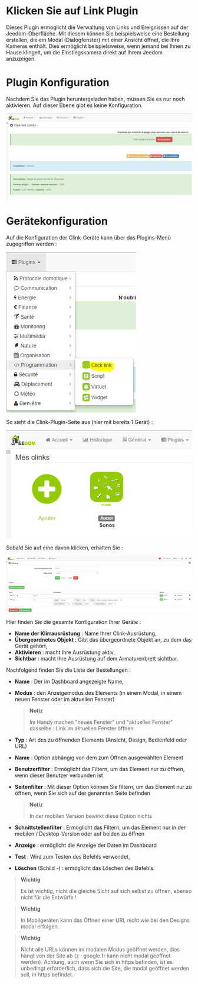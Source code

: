 # Klicken Sie auf Link Plugin

Dieses Plugin ermöglicht die Verwaltung von Links und Ereignissen auf der Jeedom-Oberfläche. Mit diesem können Sie beispielsweise eine Bestellung erstellen, die ein Modal (Dialogfenster) mit einer Ansicht öffnet, die Ihre Kameras enthält. Dies ermöglicht beispielsweise, wenn jemand bei Ihnen zu Hause klingelt, um die Einstiegskamera direkt auf Ihrem Jeedom anzuzeigen.

# Plugin Konfiguration

Nachdem Sie das Plugin heruntergeladen haben, müssen Sie es nur noch aktivieren. Auf dieser Ebene gibt es keine Konfiguration.

![clink1](./images/clink1.PNG)

# Gerätekonfiguration

Auf die Konfiguration der Clink-Geräte kann über das Plugins-Menü zugegriffen werden :

![clink2](./images/clink2.PNG)

So sieht die Clink-Plugin-Seite aus (hier mit bereits 1 Gerät) :

![clink3](./images/clink3.PNG)

Sobald Sie auf eine davon klicken, erhalten Sie :

![clink4](./images/clink4.PNG)

Hier finden Sie die gesamte Konfiguration Ihrer Geräte :

-   **Name der Klirrausrüstung** : Name Ihrer Clink-Ausrüstung,
-   **Übergeordnetes Objekt** : Gibt das übergeordnete Objekt an, zu dem das Gerät gehört,
-   **Aktivieren** : macht Ihre Ausrüstung aktiv,
-   **Sichtbar** : macht Ihre Ausrüstung auf dem Armaturenbrett sichtbar.

Nachfolgend finden Sie die Liste der Bestellungen :

-   **Name** : Der im Dashboard angezeigte Name,
-   **Modus** : den Anzeigemodus des Elements (in einem Modal, in einem neuen Fenster oder im aktuellen Fenster)

    > **Notiz**
    >
    > Im Handy machen "neues Fenster" und "aktuelles Fenster" dasselbe : Link im aktuellen Fenster öffnen

-   **Typ** : Art des zu öffnenden Elements (Ansicht, Design, Bedienfeld oder URL)
-   **Name** : Option abhängig von dem zum Öffnen ausgewählten Element
-   **Benutzerfilter** : Ermöglicht das Filtern, um das Element nur zu öffnen, wenn dieser Benutzer verbunden ist

-   **Seitenfilter** : Mit dieser Option können Sie filtern, um das Element nur zu öffnen, wenn Sie sich auf der genannten Seite befinden

    > **Notiz**
    >
    > In der mobilen Version bewirkt diese Option nichts

-   **Schnittstellenfilter** : Ermöglicht das Filtern, um das Element nur in der mobilen / Desktop-Version oder auf beiden zu öffnen
-   **Anzeige** : ermöglicht die Anzeige der Daten im Dashboard
-   **Test** : Wird zum Testen des Befehls verwendet,
-   **Löschen** (Schild -) : ermöglicht das Löschen des Befehls.

> **Wichtig**
>
> Es ist wichtig, nicht die gleiche Sicht auf sich selbst zu öffnen, ebenso nicht für die Entwürfe !

> **Wichtig**
>
> In Mobilgeräten kann das Öffnen einer URL nicht wie bei den Designs modal erfolgen.

> **Wichtig**
>
> Nicht alle URLs können im modalen Modus geöffnet werden, dies hängt von der Site ab (z : google.fr kann nicht modal geöffnet werden). Achtung, auch wenn Sie sich in https befinden, ist es unbedingt erforderlich, dass sich die Site, die modal geöffnet werden soll, in https befindet.

